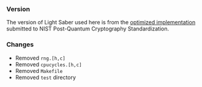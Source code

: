 ### Version

The version of Light Saber used here is from the [optimized implementation](https://csrc.nist.gov/CSRC/media/Projects/Post-Quantum-Cryptography/documents/round-2/submissions/SABER-Round2.zip) submitted to NIST Post-Quantum Cryptography Standardization.

### Changes

- Removed `rng.[h,c]`
- Removed `cpucycles.[h,c]`
- Removed `Makefile`
- Removed `test` directory
